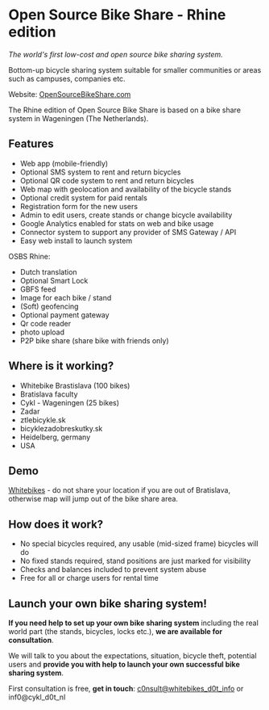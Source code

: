Open Source Bike Share - Rhine edition
============

*The world's first low-cost and open source bike sharing system.*

Bottom-up bicycle sharing system suitable for smaller communities or areas such as campuses, companies etc.

Website: [OpenSourceBikeShare.com](http://opensourcebikeshare.com)

The Rhine edition of Open Source Bike Share is based on a bike share system in Wageningen (The Netherlands).

Features
----------
* Web app (mobile-friendly)
* Optional SMS system to rent and return bicycles
* Optional QR code system to rent and return bicycles
* Web map with geolocation and availability of the bicycle stands
* Optional credit system for paid rentals
* Registration form for the new users
* Admin to edit users, create stands or change bicycle availability
* Google Analytics enabled for stats on web and bike usage
* Connector system to support any provider of SMS Gateway / API
* Easy web install to launch system

OSBS Rhine:
* Dutch translation
* Optional Smart Lock
* GBFS feed
* Image for each bike / stand
* (Soft) geofencing
* Optional payment gateway
* Qr code reader
* photo upload
* P2P bike share (share bike with friends only)

Where is it working?
---------

* Whitebike Brastislava (100 bikes)
* Bratislava faculty
* Cykl - Wageningen (25 bikes)
* Zadar 
* ztlebicykle.sk
* bicyklezadobreskutky.sk
* Heidelberg, germany
* USA

Demo
---------
[Whitebikes](http://whitebikes.info) - do not share your location if you are out of Bratislava, otherwise map will jump out of the bike share area.

How does it work?
---------
* No special bicycles required, any usable (mid-sized frame) bicycles will do
* No fixed stands required, stand positions are just marked for visibility
* Checks and balances included to prevent system abuse
* Free for all or charge users for rental time

Launch your own bike sharing system!
---------
**If you need help to set up your own bike sharing system** including the real world part (the stands, bicycles, locks etc.), **we are available for consultation**.

We will talk to you about the expectations, situation, bicycle theft, potential users and **provide you with help to launch your own successful bike sharing system**.

First consultation is free, **get in touch**: [c0nsult@whitebikes_d0t_info](mailto:c0nsult@whitebikes_d0t_info) or inf0@cykl_d0t_nl
